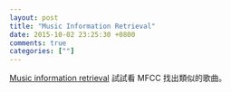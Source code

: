 ```yaml
---
layout: post
title: "Music Information Retrieval"
date: 2015-10-02 23:25:30 +0800
comments: true
categories: [""]
---
```


<!-- more -->

[Music information retrieval] 試試看 MFCC 找出類似的歌曲。


[Music information retrieval]:https://en.wikipedia.org/wiki/Music_information_retrieval